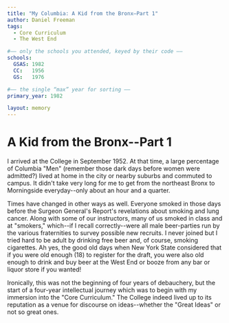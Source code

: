 ```yaml
---
title: "My Columbia: A Kid from the Bronx—Part 1"
author: Daniel Freeman
tags:
  - Core Curriculum
  - The West End

#–– only the schools you attended, keyed by their code ––
schools:
  GSAS: 1982
  CC:   1956
  GS:   1976

#–– the single “max” year for sorting ––
primary_year: 1982

layout: memory
---
```


# A Kid from the Bronx--Part 1

I arrived at the College in September 1952.  At that time, a large percentage of Columbia "Men" (remember those dark days before women were admitted?) lived at home in the city or nearby suburbs and commuted to campus.  It didn't take very long for me to get from the northeast Bronx to Morningside everyday--only about an hour and a quarter.

Times have changed in other ways as well.  Everyone smoked in those days before the Surgeon General's Report's revelations about smoking and lung cancer.  Along with some of our instructors, many of us smoked in class and at "smokers," which--if I recall correctly--were all male beer-parties run by the various fraternities to survey possible new recruits.  I never joined but I tried hard to be adult by drinking free beer and, of course, smoking cigarettes.  Ah yes, the good old days when New York State considered that if you were old enough (18) to register for the draft, you were also old enough to drink and buy beer at the West End or booze from any bar or liquor store if you wanted!

Ironically, this was not the beginning of four years of debauchery, but the start of a four-year intellectual journey which was to begin with my immersion into the "Core Curriculum."  The College indeed lived up to its reputation as a venue for discourse on ideas--whether the "Great Ideas" or not so great ones.
